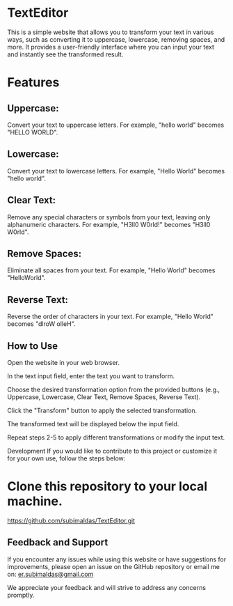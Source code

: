 # TextEditor
This is a simple website that allows you to transform your text in various ways, such as converting it to uppercase, lowercase, removing spaces, and more. It provides a user-friendly interface where you can input your text and instantly see the transformed result.

# Features
## Uppercase:
 Convert your text to uppercase letters. For example, "hello world" becomes "HELLO WORLD".

## Lowercase: 
Convert your text to lowercase letters. For example, "Hello World" becomes "hello world".

## Clear Text: 
Remove any special characters or symbols from your text, leaving only alphanumeric characters. For example, "H3ll0 W0rld!" becomes "H3ll0 W0rld".

## Remove Spaces: 
Eliminate all spaces from your text. For example, "Hello World" becomes "HelloWorld".

## Reverse Text: 
Reverse the order of characters in your text. For example, "Hello World" becomes "dlroW olleH".

## How to Use
Open the website in your web browser.

In the text input field, enter the text you want to transform.

Choose the desired transformation option from the provided buttons (e.g., Uppercase, Lowercase, Clear Text, Remove Spaces, Reverse Text).

Click the "Transform" button to apply the selected transformation.

The transformed text will be displayed below the input field.

Repeat steps 2-5 to apply different transformations or modify the input text.

Development
If you would like to contribute to this project or customize it for your own use, follow the steps below:

# Clone this repository to your local machine.

https://github.com/subimaldas/TextEditor.git

## Feedback and Support
If you encounter any issues while using this website or have suggestions for improvements, please open an issue on the GitHub repository or email me on: er.subimaldas@gmail.com 
 
 We appreciate your feedback and will strive to address any concerns promptly.


